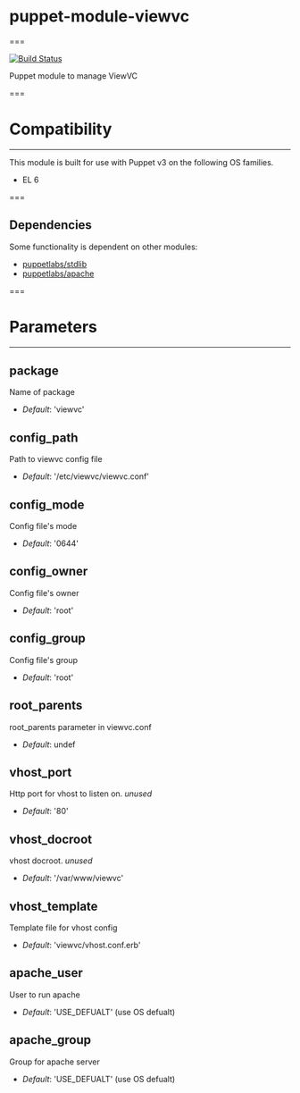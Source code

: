 # puppet-module-viewvc
===

[![Build Status](https://travis-ci.org/Ericsson/puppet-module-viewvc.png?branch=master)](https://travis-ci.org/Ericsson/puppet-module-viewvc)

Puppet module to manage ViewVC

===

# Compatibility
---------------
This module is built for use with Puppet v3 on the following OS families.

* EL 6

===

Dependencies
------------

Some functionality is dependent on other modules:

- [puppetlabs/stdlib](https://github.com/puppetlabs/puppetlabs-stdlib)
- [puppetlabs/apache](https://github.com/puppetlabs/puppetlabs-apache)

===

# Parameters
------------

package
-------
Name of package

- *Default*: 'viewvc'

config_path
-----------
Path to viewvc config file

- *Default*: '/etc/viewvc/viewvc.conf'

config_mode
-----------
Config file's mode

- *Default*: '0644'

config_owner
------------
Config file's owner

- *Default*: 'root'

config_group
------------
Config file's group

- *Default*: 'root'

root_parents
------------
root_parents parameter in viewvc.conf

- *Default*: undef

vhost_port
----------
Http port for vhost to listen on. *unused*

- *Default*: '80'

vhost_docroot
-------------
vhost docroot. *unused*

- *Default*: '/var/www/viewvc'

vhost_template
--------------
Template file for vhost config

- *Default*: 'viewvc/vhost.conf.erb'

apache_user
-----------
User to run apache

- *Default*: 'USE_DEFUALT' (use OS defualt)

apache_group
------------
Group for apache server

- *Default*: 'USE_DEFUALT' (use OS defualt)


